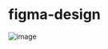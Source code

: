 # figma-design

![image](https://user-images.githubusercontent.com/98544175/224494481-46fa0b1e-fef5-4e0b-8c16-d5779763a6f3.png)
